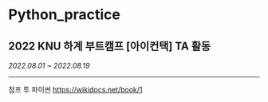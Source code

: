 # Python_practice
## 2022 KNU 하계 부트캠프 [아이컨택] TA 활동
*2022.08.01 ~ 2022.08.19*

-----


점프 투 파이썬 https://wikidocs.net/book/1
